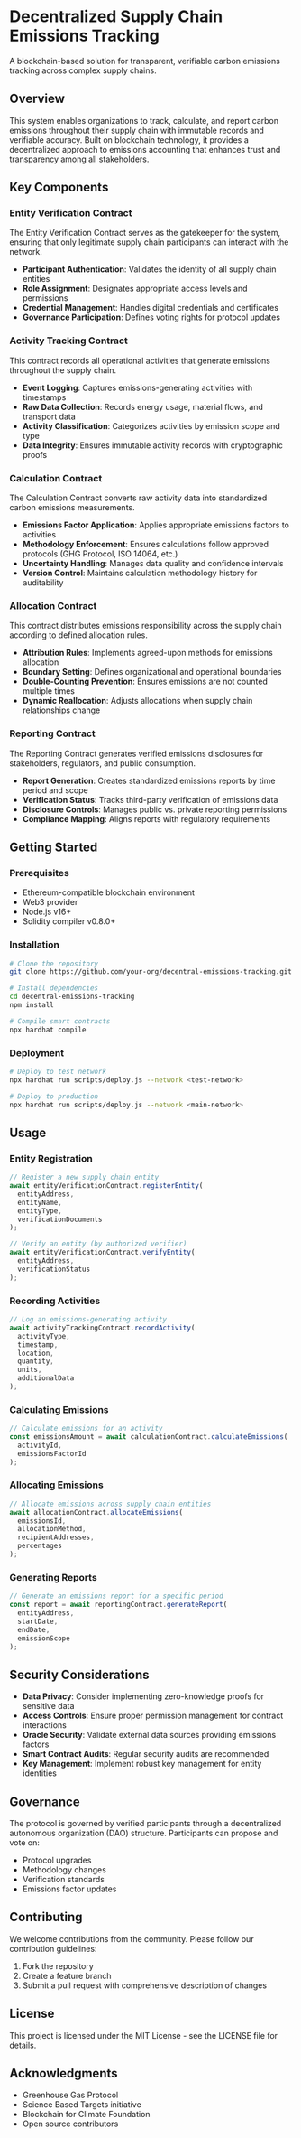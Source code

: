 # Decentralized Supply Chain Emissions Tracking

A blockchain-based solution for transparent, verifiable carbon emissions tracking across complex supply chains.

## Overview

This system enables organizations to track, calculate, and report carbon emissions throughout their supply chain with immutable records and verifiable accuracy. Built on blockchain technology, it provides a decentralized approach to emissions accounting that enhances trust and transparency among all stakeholders.

## Key Components

### Entity Verification Contract

The Entity Verification Contract serves as the gatekeeper for the system, ensuring that only legitimate supply chain participants can interact with the network.

- **Participant Authentication**: Validates the identity of all supply chain entities
- **Role Assignment**: Designates appropriate access levels and permissions
- **Credential Management**: Handles digital credentials and certificates
- **Governance Participation**: Defines voting rights for protocol updates

### Activity Tracking Contract

This contract records all operational activities that generate emissions throughout the supply chain.

- **Event Logging**: Captures emissions-generating activities with timestamps
- **Raw Data Collection**: Records energy usage, material flows, and transport data
- **Activity Classification**: Categorizes activities by emission scope and type
- **Data Integrity**: Ensures immutable activity records with cryptographic proofs

### Calculation Contract

The Calculation Contract converts raw activity data into standardized carbon emissions measurements.

- **Emissions Factor Application**: Applies appropriate emissions factors to activities
- **Methodology Enforcement**: Ensures calculations follow approved protocols (GHG Protocol, ISO 14064, etc.)
- **Uncertainty Handling**: Manages data quality and confidence intervals
- **Version Control**: Maintains calculation methodology history for auditability

### Allocation Contract

This contract distributes emissions responsibility across the supply chain according to defined allocation rules.

- **Attribution Rules**: Implements agreed-upon methods for emissions allocation
- **Boundary Setting**: Defines organizational and operational boundaries
- **Double-Counting Prevention**: Ensures emissions are not counted multiple times
- **Dynamic Reallocation**: Adjusts allocations when supply chain relationships change

### Reporting Contract

The Reporting Contract generates verified emissions disclosures for stakeholders, regulators, and public consumption.

- **Report Generation**: Creates standardized emissions reports by time period and scope
- **Verification Status**: Tracks third-party verification of emissions data
- **Disclosure Controls**: Manages public vs. private reporting permissions
- **Compliance Mapping**: Aligns reports with regulatory requirements

## Getting Started

### Prerequisites

- Ethereum-compatible blockchain environment
- Web3 provider
- Node.js v16+
- Solidity compiler v0.8.0+

### Installation

```bash
# Clone the repository
git clone https://github.com/your-org/decentral-emissions-tracking.git

# Install dependencies
cd decentral-emissions-tracking
npm install

# Compile smart contracts
npx hardhat compile
```

### Deployment

```bash
# Deploy to test network
npx hardhat run scripts/deploy.js --network <test-network>

# Deploy to production
npx hardhat run scripts/deploy.js --network <main-network>
```

## Usage

### Entity Registration

```javascript
// Register a new supply chain entity
await entityVerificationContract.registerEntity(
  entityAddress,
  entityName,
  entityType,
  verificationDocuments
);

// Verify an entity (by authorized verifier)
await entityVerificationContract.verifyEntity(
  entityAddress,
  verificationStatus
);
```

### Recording Activities

```javascript
// Log an emissions-generating activity
await activityTrackingContract.recordActivity(
  activityType,
  timestamp,
  location,
  quantity,
  units,
  additionalData
);
```

### Calculating Emissions

```javascript
// Calculate emissions for an activity
const emissionsAmount = await calculationContract.calculateEmissions(
  activityId,
  emissionsFactorId
);
```

### Allocating Emissions

```javascript
// Allocate emissions across supply chain entities
await allocationContract.allocateEmissions(
  emissionsId,
  allocationMethod,
  recipientAddresses,
  percentages
);
```

### Generating Reports

```javascript
// Generate an emissions report for a specific period
const report = await reportingContract.generateReport(
  entityAddress,
  startDate,
  endDate,
  emissionScope
);
```

## Security Considerations

- **Data Privacy**: Consider implementing zero-knowledge proofs for sensitive data
- **Access Controls**: Ensure proper permission management for contract interactions
- **Oracle Security**: Validate external data sources providing emissions factors
- **Smart Contract Audits**: Regular security audits are recommended
- **Key Management**: Implement robust key management for entity identities

## Governance

The protocol is governed by verified participants through a decentralized autonomous organization (DAO) structure. Participants can propose and vote on:

- Protocol upgrades
- Methodology changes
- Verification standards
- Emissions factor updates

## Contributing

We welcome contributions from the community. Please follow our contribution guidelines:

1. Fork the repository
2. Create a feature branch
3. Submit a pull request with comprehensive description of changes

## License

This project is licensed under the MIT License - see the LICENSE file for details.

## Acknowledgments

- Greenhouse Gas Protocol
- Science Based Targets initiative
- Blockchain for Climate Foundation
- Open source contributors
